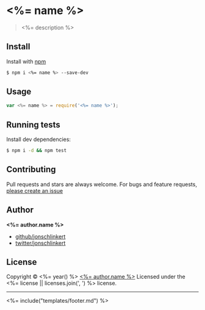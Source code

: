 # <%= name %>

> <%= description %>

## Install

Install with [npm](https://www.npmjs.com/)

```sh
$ npm i <%= name %> --save-dev
```

## Usage

```js
var <%= name %> = require('<%= name %>');
```

## Running tests

Install dev dependencies:

```sh
$ npm i -d && npm test
```

## Contributing
Pull requests and stars are always welcome. For bugs and feature requests, [please create an issue](<%= bugs.url %>)

## Author

**<%= author.name %>**

+ [github/jonschlinkert](https://github.com/jonschlinkert)
+ [twitter/jonschlinkert](http://twitter.com/jonschlinkert)

## License
Copyright © <%= year() %> [<%= author.name %>](<%= author.url %>)
Licensed under the <%= license || licenses.join(', ') %> license.

***

<%= include("templates/footer.md") %>
